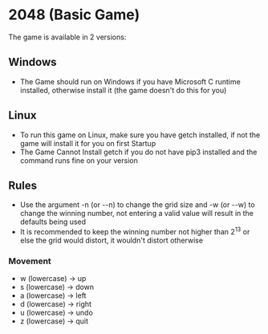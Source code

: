 # 2048 (Basic Game)
The game is available in 2 versions:
## Windows
* The Game should run on Windows if you have Microsoft C runtime installed, otherwise install it (the game doesn't do this for you)

## Linux
* To run this game on Linux, make sure you have getch installed, if not the game will install it for you on first Startup
* The Game Cannot Install getch if you do not have pip3 installed and the command runs fine on your version

## Rules

* Use the argument -n (or --n) to change the grid size and -w (or --w) to change the winning number, not entering a valid value will result in the defaults being used
* It is recommended to keep the winning number not higher than 2<sup>13</sup> or else the grid would distort, it wouldn't distort otherwise

### Movement
* w (lowercase) &#8594; up
* s (lowercase) &#8594; down
* a (lowercase) &#8594; left
* d (lowercase) &#8594; right
* u (lowercase) &#8594; undo
* z (lowercase) &#8594; quit
 
